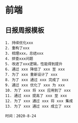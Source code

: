 # 前端

## 日报周报模板

 	1. 持续优化xxx 
 	2. 重构了xxx 
 	3. 梳理xxx，总结xxx 
 	4. 排查xxx问题 
 	5. 改进了xxx逻辑，性能得到提升
 	6. 通过 xxx 降低了 xxx 至 xxx 
 	7. 为了 xxx 重新设计了 xxx
 	8. 为了 xxx 通过 xxx 完成了 xxx 
 	9. 通过 xxx 优化了 xxx 为 xxx 
 	10. 为了 xxx 将 xxx 应用到了 xxx 
 	11. 通过 xxx 提高了 xxx 至 xxx 
 	12. 为了 xxx 通过 xxx 将 xxx 集成 
 	13. 为了 xxx 通过 xxx 成立了 xxx



```
时间：2020-8-24
```


